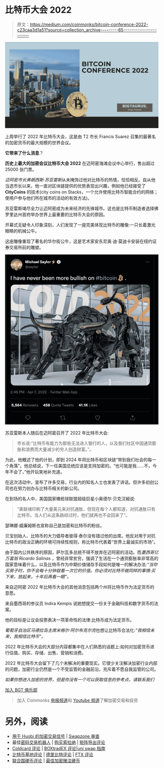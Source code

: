 # 比特币大会 2022

> 原文：<https://medium.com/coinmonks/bitcoin-conference-2022-c23caa3d1a51?source=collection_archive---------65----------------------->

![](img/ec9e2f4367e864cb00f7f7f6364102ba.png)

上周举行了 2022 年比特币大会，这是由 T2 市长 Francis Suarez 召集的最著名的加密货币的最大规模的世界会议。

**它带来了什么消息**？

**历史上最大的加密会议比特币大会 2022** 在迈阿密海滩会议中心举行，售出超过 25000 张门票。

*迈阿密市长弗朗西斯·苏亚雷斯*从未掩饰过他对比特币的热情，恰恰相反。自从他当选市长以来，他一直对区块链提供的优势表现出兴趣，例如他已经接受了 **CityCoins** 的技术(city coins on Stacks，一个允许使用比特币智能合约的网络；使用户参与他们所在城市的活动的有效方法)。

苏亚雷斯竭尽全力让迈阿密成为未来经济的先锋城市。这也是比特币制造者选择佛罗里达州首府举办世界上最重要的比特币大会的原因。

开幕式无疑令人印象深刻，人们发现了一座完美体现比特币的雕像:一只长着激光眼睛的机械公牛。

这座雕像重现了著名的华尔街公牛，这是艺术家安东尼奥·迪·莫迪卡安装在纽约证券交易所前的雕塑。

![](img/a205c87823fe74f3c24aaddda4325ced.png)

苏亚雷斯本人随后在迈阿密召开了 2022 年比特币大会:

> 市长说:“比特币有能力为那些无法进入银行的人，以及我们社区中因通货膨胀和浪费而大量减少的穷人创造财富。”。

为此，他概述了他的计划，即到 2024 年将比特币和区块链“带到我们社会的每一个角落”。他总结说，下一任美国总统应该是支持加密的。“也可能是我……不，今年不会了，”他开玩笑地补充道。

在这次活动中，宣布了许多交易，行业内的知名人士也发表了讲话。但许多初创公司也在努力创办与比特币相关的新公司。

在到场的名人中，美国国家橄榄球联盟超级巨星小奥德尔·贝克汉姆说:

> “美联储印刷了大量美元来对抗通胀，但现在每个人都知道，对抗通胀只有比特币。当人们从这条路经过时，他们就再也不会回来了”。

瑟琳娜·威廉姆斯也宣称自己是加密和比特币的粉丝。

贝宝创始人、比特币的大力倡导者彼得·泰尔没有错过他的出席。他反对用于对抗比特币的政治正确的环境可持续性规则，称比特币代表着“世界上最诚实的市场”。

由于国内公共秩序的原因，萨尔瓦多总统不得不放弃在迈阿密的活动。而*墨西哥亿万富翁 Ricardo Salinas* ，曾经非常贫穷，强调了生活在一个通货膨胀率非常高的国家意味着什么，以及比特币作为中期价值储存手段如何是唯一的解决办法:*“当你买房子时，你不会每十分钟就看一次它的价值。你必须对比特币做同样的事情:买下来，放起来，十年后再看一眼”。*

来自迈阿密 2022 年比特币大会的其他消息包括两个州将比特币作为法定货币的意愿。

来自墨西哥的参议员 Indira Kempis 说她想提交一份关于金融科技和数字货币的法案。

他的目标是让议会投票表决一项革命性的法律:比特币成为法定货币。

*葡萄牙自治区马德拉岛主席米格尔·阿尔布克尔克*也想让比特币合法化:*“我相信未来，我相信比特币”。*

2022 年比特币大会的大部分内容都集中在人们熟悉的话题上:如何对加密货币进行估值、购买、存储、出售、营销和消费。

2022 年比特币大会留下了几个未解决的重要现实。它很少关注解决加密行业内部的问题，加密行业仍然是一个不受监管的金融前沿，充斥着不愿自我监管的公司。

*如果你想进入加密的世界，但是你没有一个可以获取信息的参考点，请联系我们*

[加入 BGT 俱乐部](https://bigtaurus.com/affiliazione-bt/)

> 加入 Coinmonks [电报频道](https://t.me/coincodecap)和 [Youtube 频道](https://www.youtube.com/c/coinmonks/videos)了解加密交易和投资

# 另外，阅读

*   [用于 Huobi 的加密交易信号](https://coincodecap.com/huobi-crypto-trading-signals) | [Swapzone 审查](/coinmonks/swapzone-review-crypto-exchange-data-aggregator-e0ad78e55ed7)
*   最佳[密码交易机器人](https://coincodecap.com/best-crypto-trading-bots) | [购买索拉纳](https://coincodecap.com/buy-solana) | [矩阵导出评论](https://coincodecap.com/matrixport-review)
*   [Coldcard 评论](https://coincodecap.com/coldcard-review) | [BOXtradEX 评论](https://coincodecap.com/boxtradex-review)|[uni swap 指南](https://coincodecap.com/uniswap)
*   [比特币基地评论](/coinmonks/coinbase-review-6ef4e0f56064) | [德里比特评论](/coinmonks/deribit-review-options-fees-apis-and-testnet-2ca16c4bbdb2) | [FTX 评论](/coinmonks/ftx-crypto-exchange-review-53664ac1198f)
*   [联合国硬币评论](https://coincodecap.com/unocoin-review) | [最佳加密赌注硬币](https://coincodecap.com/best-crypto-staking-coins)